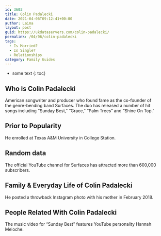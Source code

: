 ```yaml
---
id: 3603
title: Colin Padalecki
date: 2021-04-06T09:12:41+00:00
author: Laima
layout: post
guid: https://ukdataservers.com/colin-padalecki/
permalink: /04/06/colin-padalecki
tags:
  - Is Married?
  - Is Single?
  - Relationships
category: Family Guides
---
```


* some text
{: toc}


## Who is Colin Padalecki
                  
                  
                  
American songwriter and producer who found fame as the co-founder of the genre-bending band Surfaces. The duo has released a number of hit songs including &#8220;Sunday Best,&#8221; &#8220;Grace,&#8221; &#8220;Palm Trees&#8221; and &#8220;Shine On Top.&#8221; 
                  
              
            
              
            
                
                
                
## Prior to Popularity
                  
                  
                  
He enrolled at Texas A&M University in College Station.
                  
              
            
              
            
                
                
                
## Random data
                  
                  
                  
The official YouTube channel for Surfaces has attracted more than 600,000 subscribers.
                  
              
            
              
            
                
                
                
## Family & Everyday Life of Colin Padalecki
                  
                  
                  
He posted a throwback Instagram photo with his mother in February 2018.
                  
              
            
              
            
                
                
                
## People Related With Colin Padalecki
                  
                  
                  
The music video for &#8220;Sunday Best&#8221; features YouTube personality Hannah Meloche.
                  
              
            
              
            
                
              
            
              
              
            
            
              
            
          
          
          